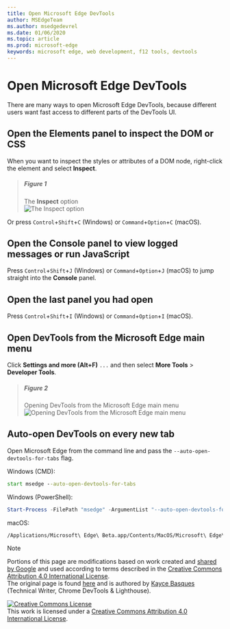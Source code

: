 ```yaml
---
title: Open Microsoft Edge DevTools
author: MSEdgeTeam
ms.author: msedgedevrel
ms.date: 01/06/2020
ms.topic: article
ms.prod: microsoft-edge
keywords: microsoft edge, web development, f12 tools, devtools
---
```

<!-- Copyright Kayce Basques 

   Licensed under the Apache License, Version 2.0 (the "License");
   you may not use this file except in compliance with the License.
   You may obtain a copy of the License at

       https://www.apache.org/licenses/LICENSE-2.0

   Unless required by applicable law or agreed to in writing, software
   distributed under the License is distributed on an "AS IS" BASIS,
   WITHOUT WARRANTIES OR CONDITIONS OF ANY KIND, either express or implied.
   See the License for the specific language governing permissions and
   limitations under the License. -->





# Open Microsoft Edge DevTools   



There are many ways to open Microsoft Edge DevTools, because different users want fast access to different parts of the DevTools UI.  

## Open the Elements panel to inspect the DOM or CSS   

When you want to inspect the styles or attributes of a DOM node, right-click the element and select **Inspect**.  

> ##### Figure 1  
> The **Inspect** option  
> ![The Inspect option][ImageInspectOption]  

Or press `Control`+`Shift`+`C` \(Windows\) or `Command`+`Option`+`C` \(macOS\).  

<!--See [Get Started With Viewing And Changing CSS][GetStartedCSS].  -->  

## Open the Console panel to view logged messages or run JavaScript   

Press `Control`+`Shift`+`J` \(Windows\) or `Command`+`Option`+`J` \(macOS\) to jump straight into the **Console** panel.  

<!--See [Get Started With The Console][ConsoleGetStarted].  -->

## Open the last panel you had open   

Press `Control`+`Shift`+`I` \(Windows\) or `Command`+`Option`+`I` \(macOS\).  

## Open DevTools from the Microsoft Edge main menu  

Click **Settings and more \(Alt+F\)** `...` and then select **More Tools** > **Developer Tools**.  

> ##### Figure 2  
> Opening DevTools from the Microsoft Edge main menu  
> ![Opening DevTools from the Microsoft Edge main menu][ImageOpenFromMain]  

## Auto-open DevTools on every new tab   

Open Microsoft Edge from the command line and pass the `--auto-open-devtools-for-tabs` flag.  

Windows \(CMD\):  

```cmd
start msedge --auto-open-devtools-for-tabs
```  

Windows \(PowerShell\):  

```powershell
Start-Process -FilePath "msedge" -ArgumentList "--auto-open-devtools-for-tabs"
```  

macOS:  

```bash
/Applications/Microsoft\ Edge\ Beta.app/Contents/MacOS/Microsoft\ Edge\ Beta --auto-open-devtools-for-tabs
```  

 



<!-- image links -->  

[ImagesMainIcon]: images/shared/main-menu-icon.msft.png  

[ImageInspectOption]: microsoft-edge/media/bing-right-click-inspect.msft.png "Figure 1: The Inspect option"  
[ImageOpenFromMain]: /microsoft-edge/media/bing-customize-more-tools-developer-tools-transparent.msft.png "Figure 2: Opening DevTools from the Microsoft Edge main menu"  

<!-- links -->  

<!--[ConsoleGetStarted]: console/get-started.md ""  -->  
<!--[GetStartedCSS]: css.md "CSS"  -->

> [!NOTE]
> Portions of this page are modifications based on work created and [shared by Google][GoogleSitePolicies] and used according to terms described in the [Creative Commons Attribution 4.0 International License][CCA4IL].  
> The original page is found [here](https://developers.google.com/web/tools/chrome-devtools/open) and is authored by [Kayce Basques][KayceBasques] \(Technical Writer, Chrome DevTools \& Lighthouse\).  

[![Creative Commons License][CCby4Image]][CCA4IL]  
This work is licensed under a [Creative Commons Attribution 4.0 International License][CCA4IL].  

[CCA4IL]: https://creativecommons.org/licenses/by/4.0  
[CCby4Image]: https://i.creativecommons.org/l/by/4.0/88x31.png  
[GoogleSitePolicies]: https://developers.google.com/terms/site-policies  
[KayceBasques]: https://developers.google.com/web/resources/contributors/kaycebasques  
